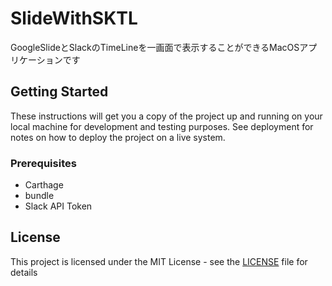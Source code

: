 # SlideWithSKTL

GoogleSlideとSlackのTimeLineを一画面で表示することができるMacOSアプリケーションです

## Getting Started

These instructions will get you a copy of the project up and running on your local machine for development and testing purposes. See deployment for notes on how to deploy the project on a live system.

### Prerequisites

- Carthage
- bundle
- Slack API Token

## License

This project is licensed under the MIT License - see the [LICENSE](LICENSE) file for details

